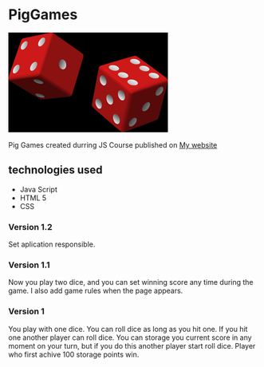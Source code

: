 # PigGames

![Two dice](dice.png)

Pig Games created durring JS Course published on [My website](http://krzysztofnyrek.pl/piggames/)

## technologies used
* Java Script
* HTML 5
* CSS

### Version 1.2
Set aplication responsible.

### Version 1.1
Now you play two dice, and you can set winning score any time during the game.
I also add game rules when the page appears.

### Version 1
You play with one dice. You can roll dice as long as you hit one. If you hit one another player can roll dice. You can storage you current score in any moment on your turn, but if you do this another player start roll dice. 
Player who first achive 100 storage points win.

